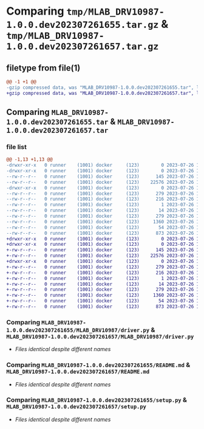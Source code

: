 # Comparing `tmp/MLAB_DRV10987-1.0.0.dev202307261655.tar.gz` & `tmp/MLAB_DRV10987-1.0.0.dev202307261657.tar.gz`

## filetype from file(1)

```diff
@@ -1 +1 @@
-gzip compressed data, was "MLAB_DRV10987-1.0.0.dev202307261655.tar", last modified: Wed Jul 26 16:55:34 2023, max compression
+gzip compressed data, was "MLAB_DRV10987-1.0.0.dev202307261657.tar", last modified: Wed Jul 26 16:57:55 2023, max compression
```

## Comparing `MLAB_DRV10987-1.0.0.dev202307261655.tar` & `MLAB_DRV10987-1.0.0.dev202307261657.tar`

### file list

```diff
@@ -1,13 +1,13 @@
-drwxr-xr-x   0 runner    (1001) docker     (123)        0 2023-07-26 16:55:34.289939 MLAB_DRV10987-1.0.0.dev202307261655/
-drwxr-xr-x   0 runner    (1001) docker     (123)        0 2023-07-26 16:55:34.289939 MLAB_DRV10987-1.0.0.dev202307261655/MLAB_DRV10987/
--rw-r--r--   0 runner    (1001) docker     (123)      145 2023-07-26 16:55:29.000000 MLAB_DRV10987-1.0.0.dev202307261655/MLAB_DRV10987/__init__.py
--rw-r--r--   0 runner    (1001) docker     (123)    22576 2023-07-26 16:55:29.000000 MLAB_DRV10987-1.0.0.dev202307261655/MLAB_DRV10987/driver.py
-drwxr-xr-x   0 runner    (1001) docker     (123)        0 2023-07-26 16:55:34.289939 MLAB_DRV10987-1.0.0.dev202307261655/MLAB_DRV10987.egg-info/
--rw-r--r--   0 runner    (1001) docker     (123)      279 2023-07-26 16:55:34.000000 MLAB_DRV10987-1.0.0.dev202307261655/MLAB_DRV10987.egg-info/PKG-INFO
--rw-r--r--   0 runner    (1001) docker     (123)      216 2023-07-26 16:55:34.000000 MLAB_DRV10987-1.0.0.dev202307261655/MLAB_DRV10987.egg-info/SOURCES.txt
--rw-r--r--   0 runner    (1001) docker     (123)        1 2023-07-26 16:55:34.000000 MLAB_DRV10987-1.0.0.dev202307261655/MLAB_DRV10987.egg-info/dependency_links.txt
--rw-r--r--   0 runner    (1001) docker     (123)       14 2023-07-26 16:55:34.000000 MLAB_DRV10987-1.0.0.dev202307261655/MLAB_DRV10987.egg-info/top_level.txt
--rw-r--r--   0 runner    (1001) docker     (123)      279 2023-07-26 16:55:34.289939 MLAB_DRV10987-1.0.0.dev202307261655/PKG-INFO
--rw-r--r--   0 runner    (1001) docker     (123)     1360 2023-07-26 16:55:29.000000 MLAB_DRV10987-1.0.0.dev202307261655/README.md
--rw-r--r--   0 runner    (1001) docker     (123)       54 2023-07-26 16:55:34.289939 MLAB_DRV10987-1.0.0.dev202307261655/setup.cfg
--rw-r--r--   0 runner    (1001) docker     (123)      873 2023-07-26 16:55:29.000000 MLAB_DRV10987-1.0.0.dev202307261655/setup.py
+drwxr-xr-x   0 runner    (1001) docker     (123)        0 2023-07-26 16:57:55.071429 MLAB_DRV10987-1.0.0.dev202307261657/
+drwxr-xr-x   0 runner    (1001) docker     (123)        0 2023-07-26 16:57:55.071429 MLAB_DRV10987-1.0.0.dev202307261657/MLAB_DRV10987/
+-rw-r--r--   0 runner    (1001) docker     (123)      145 2023-07-26 16:57:49.000000 MLAB_DRV10987-1.0.0.dev202307261657/MLAB_DRV10987/__init__.py
+-rw-r--r--   0 runner    (1001) docker     (123)    22576 2023-07-26 16:57:49.000000 MLAB_DRV10987-1.0.0.dev202307261657/MLAB_DRV10987/driver.py
+drwxr-xr-x   0 runner    (1001) docker     (123)        0 2023-07-26 16:57:55.071429 MLAB_DRV10987-1.0.0.dev202307261657/MLAB_DRV10987.egg-info/
+-rw-r--r--   0 runner    (1001) docker     (123)      279 2023-07-26 16:57:55.000000 MLAB_DRV10987-1.0.0.dev202307261657/MLAB_DRV10987.egg-info/PKG-INFO
+-rw-r--r--   0 runner    (1001) docker     (123)      216 2023-07-26 16:57:55.000000 MLAB_DRV10987-1.0.0.dev202307261657/MLAB_DRV10987.egg-info/SOURCES.txt
+-rw-r--r--   0 runner    (1001) docker     (123)        1 2023-07-26 16:57:55.000000 MLAB_DRV10987-1.0.0.dev202307261657/MLAB_DRV10987.egg-info/dependency_links.txt
+-rw-r--r--   0 runner    (1001) docker     (123)       14 2023-07-26 16:57:55.000000 MLAB_DRV10987-1.0.0.dev202307261657/MLAB_DRV10987.egg-info/top_level.txt
+-rw-r--r--   0 runner    (1001) docker     (123)      279 2023-07-26 16:57:55.071429 MLAB_DRV10987-1.0.0.dev202307261657/PKG-INFO
+-rw-r--r--   0 runner    (1001) docker     (123)     1360 2023-07-26 16:57:49.000000 MLAB_DRV10987-1.0.0.dev202307261657/README.md
+-rw-r--r--   0 runner    (1001) docker     (123)       54 2023-07-26 16:57:55.071429 MLAB_DRV10987-1.0.0.dev202307261657/setup.cfg
+-rw-r--r--   0 runner    (1001) docker     (123)      873 2023-07-26 16:57:49.000000 MLAB_DRV10987-1.0.0.dev202307261657/setup.py
```

### Comparing `MLAB_DRV10987-1.0.0.dev202307261655/MLAB_DRV10987/driver.py` & `MLAB_DRV10987-1.0.0.dev202307261657/MLAB_DRV10987/driver.py`

 * *Files identical despite different names*

### Comparing `MLAB_DRV10987-1.0.0.dev202307261655/README.md` & `MLAB_DRV10987-1.0.0.dev202307261657/README.md`

 * *Files identical despite different names*

### Comparing `MLAB_DRV10987-1.0.0.dev202307261655/setup.py` & `MLAB_DRV10987-1.0.0.dev202307261657/setup.py`

 * *Files identical despite different names*

